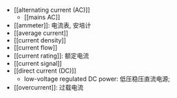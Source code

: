 - [[alternating current (AC)]]
    - [[mains AC]]
- [[ammeter]]: 电流表, 安培计
- [[average current]]
- [[current density]]
- [[current flow]]
- [[current rating]]: 额定电流
- [[current signal]]
- [[direct current (DC)]]
    - low-voltage regulated DC power: 低压稳压直流电源; 
- [[overcurrent]]: 过载电流
